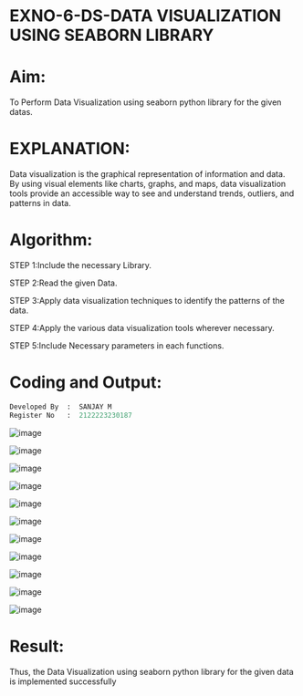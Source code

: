 # EXNO-6-DS-DATA VISUALIZATION USING SEABORN LIBRARY

# Aim:
  To Perform Data Visualization using seaborn python library for the given datas.

# EXPLANATION:
Data visualization is the graphical representation of information and data. By using visual elements like charts, graphs, and maps, data visualization tools provide an accessible way to see and understand trends, outliers, and patterns in data.

# Algorithm:
STEP 1:Include the necessary Library.

STEP 2:Read the given Data.

STEP 3:Apply data visualization techniques to identify the patterns of the data.

STEP 4:Apply the various data visualization tools wherever necessary.

STEP 5:Include Necessary parameters in each functions.

# Coding and Output:
```python
Developed By  :  SANJAY M
Register No   :  2122223230187
```

![image](https://github.com/user-attachments/assets/1f3d157e-221a-4d98-9d6a-da5021125f9f)

![image](https://github.com/user-attachments/assets/536f406d-de2e-4c3a-ac9b-cada3a52277a)

![image](https://github.com/user-attachments/assets/7a86f60e-1398-4727-9bc7-b8f936170436)

![image](https://github.com/user-attachments/assets/dc16566b-058e-4694-8f4c-d64a2aaffbfb)

![image](https://github.com/user-attachments/assets/920b99d6-ca27-42c9-9083-88fa7af7f7cc)

![image](https://github.com/user-attachments/assets/3d330ee0-7a7e-46f6-99ac-5eddc6dca08a)

![image](https://github.com/user-attachments/assets/8e9363e5-b188-4ff6-8317-7fad4c8d4e54)

![image](https://github.com/user-attachments/assets/88871f21-296a-40dc-bbd9-1c9b2ec658be)

![image](https://github.com/user-attachments/assets/ee770de6-eb29-4817-97a5-2b90b7a7cf7e)

![image](https://github.com/user-attachments/assets/b47e8802-a58d-4cf6-ba54-b3422e72a5bc)

![image](https://github.com/user-attachments/assets/5252cb87-4ad9-44c9-9073-96d2b75e9182)


# Result:

Thus, the Data Visualization using seaborn python library for the given data is implemented successfully
